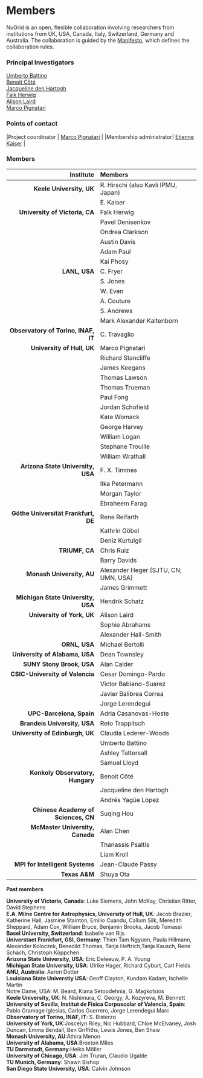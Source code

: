 # Members

NuGrid is an open, flexible collaboration involving researchers from
institutions from UK, USA, Canada, Italy, Switzerland, Germany and Australia.
The collaboration is guided by the [Manifesto](manifesto.md), which defines the
collaboration rules.

### Principal Investigators

[Umberto Battino](mailto:ubattino@staffmail.ed.ac.uk)  
[Benoit Côté](mailto:benoit.cote@csfk.mta.hu)  
[Jacqueline den Hartogh](mailto:jacqueline.den.hartogh@csfk.mta.hu)  
[Falk Herwig](mailto:fherwig@uvic.ca)  
[Alison Laird](mailto:alison.laird@york.ac.uk)  
[Marco Pignatari](mailto:mpignatari@gmail.com)  

### Points of contact

|Project coordinator | [Marco Pignatari](mailto:mpignatari@gmail.com) |
|Membership administrator| [Etienne Kaiser](mailto:e.kaiser@keele.ac.uk) |

### Members

| Institute                           | Members                              | 
| ---:                                | :---                                 | 
| **Keele University, UK**            | R. Hirschi (also Kavli IPMU, Japan)  | 
|                                     | E. Kaiser                            | 
| **University of Victoria, CA**      | Falk Herwig                          | 
|                                     | Pavel Denisenkov                     | 
|                                     | Ondrea Clarkson                      | 
|                                     | Austin Davis                         | 
|                                     | Adam Paul                            |
|                                     | Kai Phosy                            |
| **LANL, USA**                       | C. Fryer                             | 
|                                     | S. Jones                             | 
|                                     | W. Even                              | 
|                                     | A. Couture                           | 
|                                     | S. Andrews                           | 
|                                     | Mark Alexander Kaltenborn            |
| **Observatory of Torino, INAF, IT** | C. Travaglio                         |  
| **University of Hull, UK**          | Marco Pignatari                      |
|                                     | Richard Stancliffe                   |
|                                     | James Keegans                        | 
|                                     | Thomas Lawson                        | 
|                                     | Thomas Trueman                       | 
|                                     | Paul Fong                            | 
|                                     | Jordan Schofield                     |
|                                     | Kate Womack                          |
|                                     | George Harvey                        |
|                                     | William Logan                        |
|                                     | Stephane Trouille                    |
|                                     | William Wrathall                     |
| **Arizona State University, USA**   | F. X. Timmes                         | 
|                                     | Ilka Petermann                       |
|                                     | Morgan Taylor                        |
|                                     | Ebraheem Farag                       |
| **Göthe Universität Frankfurt, DE** | Rene Reifarth                        | 
|                                     | Kathrin Göbel                        | 
|                                     | Deniz Kurtulgil                      |  
| **TRIUMF, CA**                      | Chris Ruiz                           | 
|                                     | Barry Davids                         | 
| **Monash University, AU**           | Alexander Heger (SJTU, CN; UMN, USA) |  
|                                     | James Grimmett                       | 
| **Michigan State University, USA**  | Hendrik Schatz                       | 
| **University of York, UK**          | Alison Laird                         |
|                                     | Sophie Abrahams                      |
|                                     | Alexander Hall-Smith                 |            
| **ORNL, USA**                       | Michael Bertolli                     | 
| **University of Alabama, USA**      | Dean Townsley                        |  
| **SUNY Stony Brook, USA**           | Alan Calder                          | 
| **CSIC-University of Valencia**     | Cesar Domingo-Pardo                  | 
|                                     | Victor Babiano-Suarez                |
|                                     | Javier Balibrea Correa               |
|                                     | Jorge Lerendegui                     |
| **UPC-Barcelona, Spain**            | Adria Casanovas-Hoste                |
| **Brandeis University, USA**        | Reto Trappitsch                      | 
| **University of Edinburgh, UK**     | Claudia Lederer-Woods                | 
|                                     | Umberto Battino                      | 
|                                     | Ashley Tattersall                    | 
|                                     | Samuel Lloyd                         | 
| **Konkoly Observatory, Hungary**    | Benoit Côté                          | 
|                                     | Jacqueline den Hartogh               |
|                                     | Andrés Yagüe López                   |
| **Chinese Academy of Sciences, CN** | Suqing Hou                           | 
| **McMaster University, Canada**     | Alan Chen                            | 
|                                     | Thanassis Psaltis                    | 
|                                     | Liam Kroll                           |
| **MPI for Intelligent Systems**     | Jean-Claude Passy                    |
| **Texas A&M**                       | Shuya Ota                            |

**Past members**<br />

**University of Victoria, Canada**: Luke Siemens, John McKay, Christian Ritter, David Stephens<br />
**E.A. Milne Centre for Astrophysics, University of Hull, UK**: Jacob Brazier, Katherine Hall, Jasmine Stainton, Emilio Cuandu, Callum Silk, Meredith Sheppard, Adam Cox, William Bruce, Benjamin Brooks, Jacob Tomassi<br />
**Basel University, Switzerland**: Isabelle van Rijs<br /> 
**Universtaet Frankfurt, GSI, Germany**: Thien Tam Ngyuen, Paula Hillmann, Alexander Koloczek, Benedikt Thomas, Tanja Heftrich,Tanja Kausch, Rene Schach, Christoph Köppchen<br />
**Arizona State University, USA**: Eric Deleeuw, P. A. Young<br />
**Michigan State University, USA**: Ulrike Hager, Richard Cyburt, Carl Fields<br />
**ANU, Australia**: Aaron Dotter<br />
**Louisiana State Universtiy USA**: Geoff Clayton, Kundam Kadam, Ischelle Martin<br />
Notre Dame, USA: M. Beard, Kiana Setoodehnia, G. Magkotsios<br />
**Keele University, UK**: N. Nishimura, C. Georgy, A. Kozyreva, M. Bennett<br />
**University of Sevilla, Institut de Fisica Corpuscolar of Valencia, Spain**: Pablo Gramage Iglesias, Carlos Guerrero, Jorge Lerendegui Marc<br />
**Observatory of Torino, INAF, IT**: S. Bisterzo<br />
**University of York, UK**:Joscelyn Riley, Nic Hubbard, Chloe McElvaney, Josh Duncan, Emma Bendall, Ben Griffiths, Lewis Jones, Ben Shaw<br />
**Monash University, AU**:Athira Menon<br />
**University of Alabama, USA**:Broxton Miles<br />
**TU Darmstadt, Germany**:Heiko Möller<br /> 
**University of Chicago, USA**: Jim Truran, Claudio Ugalde<br />
**TU Munich, Germany**: Shawn Bishop<br /> 
**San Diego State University, USA**: Calvin Johnson<br /> 


